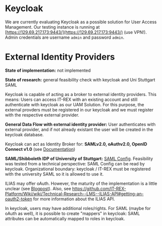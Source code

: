 # Keycloak

We are currently evaluating Keycloak as a possible solution for User Access Management.
Our testing instance is running at [https://129.69.217.173:9443/](https://129.69.217.173:9443/) (use VPN!).  
Admin credentials are username `admin` and password `admin`.

# External Identity Providers

**State of implementation:** not implemented

**State of research:** general feasibility check with keycloak and Uni Stuttgart SAML

Keycloak is capable of acting as a broker to external identity providers. This means: Users can access IT-REX with an existing account and still authenticate with keycloak as our UAM Solution. For this purpose, the external provders must be registered in our keycloak and we must register with the respective external provider.

**General Data Flow with external identity provider:** User authenticates with external provider, and if not already existant the user will be created in the keycloak database.


Keycloak can act as Identity Broker for: **SAMLv2.0, oAuthv2.0, OpenID Connect v1.0** (see [Documentation](https://www.keycloak.org/docs/latest/server_admin/index.html#_identity_broker))

**SAML/Shibboleth IDP of University of Stuttgart:** [SAML Config](https://idp.uni-stuttgart.de/idp/shibboleth). Feasibility was tested from a technical perspective: SAML Config can be read by keycloak. Organizational boundary: keycloak / IT-REX must be registered with the university SAML so it is allowed to use it.

ILIAS may offer oAuth. However, the maturity of the implementation is a little unclear (see [Blogpost](https://docu.ilias.de/goto_docu_wiki_wpage_3521_1357.html)). Also, see https://github.com/IT-REX-Platform/Wiki/wiki/Technical-Research--LMS--ILIAS-API#getting-an-oauth2-token for more information about the ILIAS API.

In keycloak, users may have additional roles/rights. For SAML (maybe for oAuth as well), it is possible to create "mappers" in keycloak: SAML attributes can be automatically mapped to roles in keycloak. 
